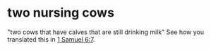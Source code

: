# two nursing cows

"two cows that have calves that are still drinking milk" See how you translated this in [1 Samuel 6:7](../06/07.md).

